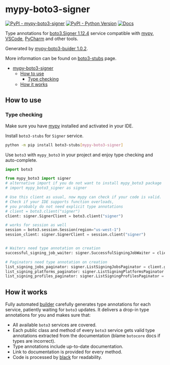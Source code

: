 # mypy-boto3-signer

[![PyPI - mypy-boto3-signer](https://img.shields.io/pypi/v/mypy-boto3-signer.svg?color=blue)](https://pypi.org/project/mypy-boto3-signer)
[![PyPI - Python Version](https://img.shields.io/pypi/pyversions/mypy-boto3-signer.svg?color=blue)](https://pypi.org/project/mypy-boto3-signer)
[![Docs](https://img.shields.io/readthedocs/mypy-boto3-builder.svg?color=blue)](https://mypy-boto3-builder.readthedocs.io/)

Type annotations for
[boto3.Signer 1.12.4](https://boto3.amazonaws.com/v1/documentation/api/1.12.4/reference/services/signer.html#Signer) service
compatible with [mypy](https://github.com/python/mypy), [VSCode](https://code.visualstudio.com/),
[PyCharm](https://www.jetbrains.com/pycharm/) and other tools.

Generated by [mypy-boto3-buider 1.0.2](https://github.com/vemel/mypy_boto3_builder).

More information can be found on [boto3-stubs](https://pypi.org/project/boto3-stubs/) page.

- [mypy-boto3-signer](#mypy-boto3-signer)
  - [How to use](#how-to-use)
    - [Type checking](#type-checking)
  - [How it works](#how-it-works)

## How to use

### Type checking

Make sure you have [mypy](https://github.com/python/mypy) installed and activated in your IDE.

Install `boto3-stubs` for `Signer` service.

```bash
python -m pip install boto3-stubs[mypy-boto3-signer]
```

Use `boto3` with `mypy_boto3` in your project and enjoy type checking and auto-complete.

```python
import boto3

from mypy_boto3 import signer
# alternative import if you do not want to install mypy_boto3 package
# import mypy_boto3_signer as signer

# Use this client as usual, now mypy can check if your code is valid.
# Check if your IDE supports function overloads,
# you probably do not need explicit type annotations
# client = boto3.client("signer")
client: signer.SignerClient = boto3.client("signer")

# works for session as well
session = boto3.session.Session(region="us-west-1")
session_client: signer.SignerClient = session.client("signer")


# Waiters need type annotation on creation
successful_signing_job_waiter: signer.SuccessfulSigningJobWaiter = client.get_waiter("successful_signing_job")

# Paginators need type annotation on creation
list_signing_jobs_paginator: signer.ListSigningJobsPaginator = client.get_paginator("list_signing_jobs")
list_signing_platforms_paginator: signer.ListSigningPlatformsPaginator = client.get_paginator("list_signing_platforms")
list_signing_profiles_paginator: signer.ListSigningProfilesPaginator = client.get_paginator("list_signing_profiles")
```

## How it works

Fully automated [builder](https://github.com/vemel/mypy_boto3_builder) carefully generates
type annotations for each service, patiently waiting for `boto3` updates. It delivers
a drop-in type annotations for you and makes sure that:

- All available `boto3` services are covered.
- Each public class and method of every `boto3` service gets valid type annotations
  extracted from the documentation (blame `botocore` docs if types are incorrect).
- Type annotations include up-to-date documentation.
- Link to documentation is provided for every method.
- Code is processed by [black](https://github.com/psf/black) for readability.